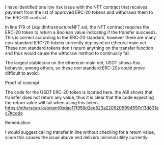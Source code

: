 I have identified one low risk issue with the NFT contract that receives payment from the list of approved ERC-20 tokens and withdraws them to the ERC-20 contract. 

In line 179 of LiquidInfrastructureNFT.sol, the NFT contract requires the ERC-20 token to return a Boolean value indicating if the transfer succeeds. This is correct according to the ERC-20 standard, however there are many non-standard ERC-20 tokens currently deployed on ethereal main net. These non standard tokens don't return anything on the transfer function and thus would cause the withdraw method to continually fail. 

The largest stablecoin on the ethereum main net, USDT shows this behavior, among others, so these non standard ERC-20s could prove difficult to avoid. 



Proof of concept

The code for the USDT ERC-20 token is located here. the ABI shows that transfer does not return any value, thus it is clear that the code expecting the return value will fail when using this token.
https://etherscan.io/token/0xdac17f958d2ee523a2206206994597c13d831ec7#code


Remediation 

I would suggest calling transfer in line without checking for a return value, since this causes the issue above and delivers minimal utility currently. 
